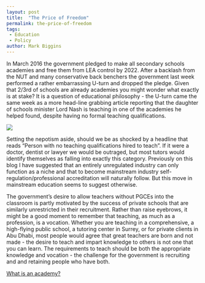 ```yaml
---
layout: post
title:  "The Price of Freedom"
permalink: the-price-of-freedom
tags:
 - Education
 - Policy
author: Mark Biggins
---
```

In March 2016 the government pledged to make all secondary schools academies 
and free them from LEA control by 2022. After a backlash from the NUT and many 
conservative back benchers the government last week performed a rather embarrassing 
U-turn and dropped the pledge. Given that 2/3rd of schools are already academies you 
might wonder what exactly is at stake? It is a question of educational philosophy - 
the U-turn came the same week as a more head-line grabbing article reporting that the 
daughter of schools minister Lord Nash is teaching in one of the academies he helped 
found, despite having no formal teaching qualifications.

<img src="{{ site.static }}/img/blogs/uturn.gif/" class="lightboximage" alt-text="The government's U-Turn was even quicker that this!"/>

Setting the nepotism aside, should we be as shocked by a headline that reads “Person 
with no teaching qualifications hired to teach”. If it were a doctor, dentist or lawyer 
we would be outraged, but most tutors would identify themselves as falling into exactly 
this category. Previously on this blog I have suggested that an entirely unregulated 
industry can only function as a niche and that to become mainstream industry self-regulation/professional 
accreditation will naturally follow. But this move in mainstream education seems to suggest otherwise.

The government’s desire to allow teachers without PGCEs into the classroom is 
partly motivated by the success of private schools that are similarly unrestricted 
in their recruitment. Rather than raise eyebrows, it might be a good moment to remember 
that teaching, as much as a profession, is a vocation. Whether you are teaching in a 
comprehensive, a high-flying public school, a tutoring center in Surrey, or for private 
clients in Abu Dhabi, most people would agree that great teachers are born and not made - 
the desire to teach and impart knowledge to others is not one that you can learn. 
The requirements to teach should be both the appropriate knowledge and vocation - 
the challenge for the government is recruiting and and retaining people who have both.

[What is an academy?](http://www.bbc.co.uk/news/education-13274090)
